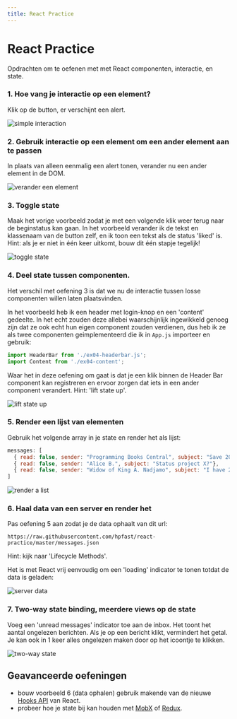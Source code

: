 ```yaml
---
title: React Practice
---
```


# React Practice

Opdrachten om te oefenen met met React componenten, interactie, en state.


### 1. Hoe vang je interactie op een element?

Klik op de button, er verschijnt een alert.

![simple interaction](img/01_handle-click-on-button.gif)


### 2. Gebruik interactie op een element om een ander element aan te passen

In plaats van alleen eenmalig een alert tonen, verander nu een ander element in de DOM.

![verander een element](img/02_set-state-on-click.gif)


### 3. Toggle state

Maak het vorige voorbeeld zodat je met een volgende klik weer terug naar de beginstatus kan gaan.
In het voorbeeld verander ik de tekst en klassenaam van de button zelf, en ik toon een tekst als de status 'liked' is. Hint: als je er niet in één keer uitkomt, bouw dit één stapje tegelijk!

![toggle state](img/03_toggle.gif)

### 4. Deel state tussen componenten.

Het verschil met oefening 3 is dat we nu de interactie tussen losse componenten willen laten plaatsvinden.

In het voorbeeld heb ik een header met login-knop en een 'content' gedeelte. In het echt zouden deze allebei waarschijnlijk ingewikkeld genoeg zijn dat ze ook echt hun eigen component zouden verdienen, dus heb ik ze als twee componenten geimplementeerd die ik in `App.js` importeer en gebruik:

```javascript
import HeaderBar from './ex04-headerbar.js';
import Content from './ex04-content';
```

Waar het in deze oefening om gaat is dat je een klik binnen de Header Bar component kan registreren en ervoor zorgen dat iets in een ander component verandert. Hint: 'lift state up'.

![lift state up](img/04_lift-state-up.gif)


### 5. Render een lijst van elementen

Gebruik het volgende array in je state en render het als lijst:

```javascript
messages: [
  { read: false, sender: "Programming Books Central", subject: "Save 20% on React Books!"},
  { read: false, sender: "Alice B.", subject: "Status project X?"},
  { read: false, sender: "Widow of King A. Nadjamo", subject: "I have 20 million Great British Pounds in Bank Account for You"}
]
```

![render a list](img/05_list.png)

### 6. Haal data van een server en render het
Pas oefening 5 aan zodat je de data ophaalt van dit url:

```
https://raw.githubusercontent.com/hpfast/react-practice/master/messages.json
```

Hint: kijk naar 'Lifecycle Methods'.

Het is met React vrij eenvoudig om een 'loading' indicator te tonen totdat de data is geladen:

![server data](img/06_server-data.gif)

### 7. Two-way state binding, meerdere views op de state
Voeg een 'unread messages' indicator toe aan de inbox. Het toont het aantal ongelezen berichten. Als je op een bericht klikt, vermindert het getal. Je kan ook in 1 keer alles ongelezen maken door op het icoontje te klikken.

![two-way state](img/07_two-way-state.gif)


## Geavanceerde oefeningen

* bouw voorbeeld 6 (data ophalen) gebruik makende van de nieuwe [Hooks API](https://reactjs.org/docs/hooks-intro.html) van React.
* probeer hoe je state bij kan houden met [MobX](https://mobx.js.org) of [Redux](https://redux.js.org).
